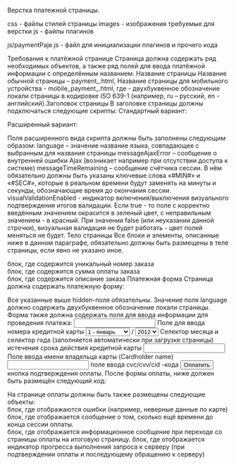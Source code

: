 Верстка платежной страницы.

css - файлы стилей страницы
images - изображения требуемые для верстки
js - файлы плагинов

js/paymentPaje.js - файл для инициализации плагинов и прочего кода


Требования к платёжной странице
Страница должна содержать ряд необходимых объектов, а также ряд полей для ввода платёжной информации с определённым
названием.
Название страницы
Название обычной страницы – payment_<ln>.html,
Название страницы для мобильного устройства - mobile_payment_<ln>.html,
где <ln> - двухбуквенное обозначение локали страницы в кодировке ISO 639-1 (например, ru – русский, en - английский).Заголовок страницы
В заголовке страницы должны подключаться следующие скрипты:
Стандартный вариант:
<script type="text/javascript" src="../../js/jquery-1.4.2.min.js"></script>
<script type="text/javascript" src="../../js/jquery.timers-1.2.js"></script>
<script type="text/javascript" src="../../js/jquery.url.js"></script> 
<script type="text/javascript" src="../../js/jquery.payment.js"></script> 
<script> 
$(document).payment({ 
}); 
</script>
Расширенный вариант:
<script type="text/javascript" src="../../js/jquery-1.4.2.min.js"></script> 
<script type="text/javascript" src="../../js/jquery.timers-1.2.js"></script> 
<script type="text/javascript" src="../../js/jquery.url.js"></script> 
<script type="text/javascript" src="../../js/jquery.payment.js"></script> 
<script> 
$(document).payment({ 
language: "ru", 
messageAjaxError: "Сервис временно недоступен. Попробуйте позднее.",
messageTimeRemaining: "До окончания сессии осталось #MIN#:#SEC#",
visualValidationEnabled: true 
}); 
</script>
Поля расширенного вида скрипта должны быть заполнены следующим образом:
language – значение название языка, совпадающее с выбранным для названия страницы
messageAjaxError – сообщение о внутренней ошибки Ajax (возникает например при отсутствии доступа к системе)
messageTimeRemaining – сообщение счётчика сессии. В нём обязательно должны быть указаны ключевые слова «#MIN#» и
«#SEC#», которые в реальном времени будут заменять на минуты и секунды, обозначающие время до окончания сессии.
visualValidationEnabled - индикатор включения/выключения визуального подтверждения итогов валидации. Если true - то поле с
корректно введённым значением окрасится в зеленый цвет, с неправильным значением - в красный. При значении false (или
неуказании данной строчки), визуальная валидация не будет работать - цвет полей меняться не будет.
Тело страницы
Все блоки и элементы, описанные ниже в данном параграфе, обязательно должны быть размещены в теле страницы, если явно не
указано иное. 
<div id="orderNumber"></div>
блок, где содержится уникальный номер заказа 
<div id="amount"></div>
блок, где содержится сумма оплаты заказа 
<div id="description"></div>блок, где содержится описание заказа
Платежная форма
Страница должна содержать платежную форму:
<form name="PaymentForm" action="#" method="post" id="formPayment">
<input type="hidden" id="expiry" > 
<input type="hidden" id="mdOrder" > 
<input type="hidden" id="location" value="/../" > 
<input type="hidden" id="language" value="<ln>" > 
</form>
Все указанные выше hidden-поля обязательны. Значение поля language должно содержать двухбуквенное обозначение локали страницы.
Форма также должна содержать поля для ввода информации для проведения платежа: 
<input name="$PAN" id="iPAN" maxlength="19" type="text" autocomplete="off" />
Поле для ввода номера кредитной карты 
<select name="MM" id="month"> 
 <option value="01" selected> 1 - январь</option>
 <option value="02"> 2 - февраль</option> 
 <option value="03"> 3 - март</option> 
 <option value="04"> 4 - апрель</option> 
 <option value="05"> 5 - май</option> 
 <option value="06"> 6 - июнь</option> 
 <option value="07"> 7 - июль</option> 
 <option value="08"> 8 - август</option> 
 <option value="09"> 9 - сентябрь</option> 
 <option value="10">10 - октябрь</option> 
 <option value="11">11 - ноябрь</option> 
 <option value="12">12 - декабрь</option> 
</select> / 
<select name="YYYY" id="year"> 
 <option value='2012' selected>2012</option> 
 <option value='2013'>2013</option> 
 <option value='2014'>2014</option> 
 <option value='2015'>2015</option> 
 <option value='2016'>2016</option> 
 <option value='2017'>2017</option> 
 <option value='2018'>2018</option> 
 <option value='2019'>2019</option> 
 <option value='2020'>2020</option> 
 <option value='2021'>2021</option> 
 <option value='2022'>2022</option> 
</select>
Селектор месяца и селектор года (заполняется автоматически при загрузке страницы) истечения срока действия кредитной карты 
<input name="TEXT" id="iTEXT" maxlength="90" type="text" autocomplete="off" />
Поле ввода имени владельца карты (Cardholder name) 
<input name="$CVC" id="iCVC" maxlength="3" type="password" autocomplete="off" />
поле ввода cvc/cvv/cid -кода <input value="Оплатить" type="button" id="buttonPayment">
кнопка подтверждения оплаты. 
После формы оплаты, ниже должен быть размещён следующий код:
<form id="acs" method="post" action=""> 
 <input type="hidden" id="MD" name="MD"/> 
 <input type="hidden" id="PaReq" name="PaReq"/> 
 <input type="hidden" id="TermUrl" name="TermUrl"/>
</form>
На странице оплаты должны быть также размещены следующие объекты: 
<div id="errorBlock" style="color:red;"></div>
блок, где отображаются ошибки (например, неверные данные по карте) 
<div id="numberCountdown"></div>
блок, где отображается сообщение о том, сколько ещё времени до конца сессии оплаты. 
<div id="infoBlock"></div>
блок, где отображается информационное сообщение при переходе со страницы оплаты на итоговую страницу. 
<div id="indicator" style="display:none;"><img src="../../img/ajax-loader.gif" height="19" width="220" alt="indicator"></div>
блок, где отображается индикатор прогресса выполнения запроса к серверу (при подтверждении оплаты и последующему обращению к
серверу)
